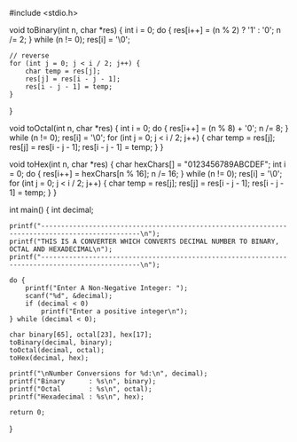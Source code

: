 #include <stdio.h>

void toBinary(int n, char *res) {
    int i = 0;
    do {
        res[i++] = (n % 2) ? '1' : '0';
        n /= 2;
    } while (n != 0);
    res[i] = '\0';

    // reverse
    for (int j = 0; j < i / 2; j++) {
        char temp = res[j];
        res[j] = res[i - j - 1];
        res[i - j - 1] = temp;
    }
}

void toOctal(int n, char *res) {
    int i = 0;
    do {
        res[i++] = (n % 8) + '0';
        n /= 8;
    } while (n != 0);
    res[i] = '\0';
    for (int j = 0; j < i / 2; j++) {
        char temp = res[j];
        res[j] = res[i - j - 1];
        res[i - j - 1] = temp;
    }
}

void toHex(int n, char *res) {
    char hexChars[] = "0123456789ABCDEF";
    int i = 0;
    do {
        res[i++] = hexChars[n % 16];
        n /= 16;
    } while (n != 0);
    res[i] = '\0';
    for (int j = 0; j < i / 2; j++) {
        char temp = res[j];
        res[j] = res[i - j - 1];
        res[i - j - 1] = temp;
    }
}

int main() {
    int decimal;

    printf("-----------------------------------------------------------------------------------------------\n");
    printf("THIS IS A CONVERTER WHICH CONVERTS DECIMAL NUMBER TO BINARY, OCTAL AND HEXADECIMAL\n");
    printf("-----------------------------------------------------------------------------------------------\n");

    do {
        printf("Enter A Non-Negative Integer: ");
        scanf("%d", &decimal);
        if (decimal < 0)
            printf("Enter a positive integer\n");
    } while (decimal < 0);

    char binary[65], octal[23], hex[17];
    toBinary(decimal, binary);
    toOctal(decimal, octal);
    toHex(decimal, hex);

    printf("\nNumber Conversions for %d:\n", decimal);
    printf("Binary      : %s\n", binary);
    printf("Octal       : %s\n", octal);
    printf("Hexadecimal : %s\n", hex);

    return 0;
}
